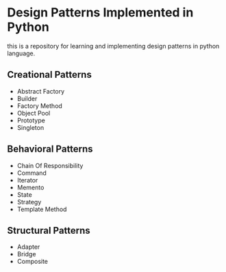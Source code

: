 # Design Patterns Implemented in Python

this is a repository for learning and implementing design patterns in python
language.


## Creational Patterns

- Abstract Factory
- Builder
- Factory Method
- Object Pool
- Prototype
- Singleton

## Behavioral Patterns

- Chain Of Responsibility
- Command
- Iterator
- Memento
- State
- Strategy
- Template Method

## Structural Patterns

- Adapter
- Bridge
- Composite
